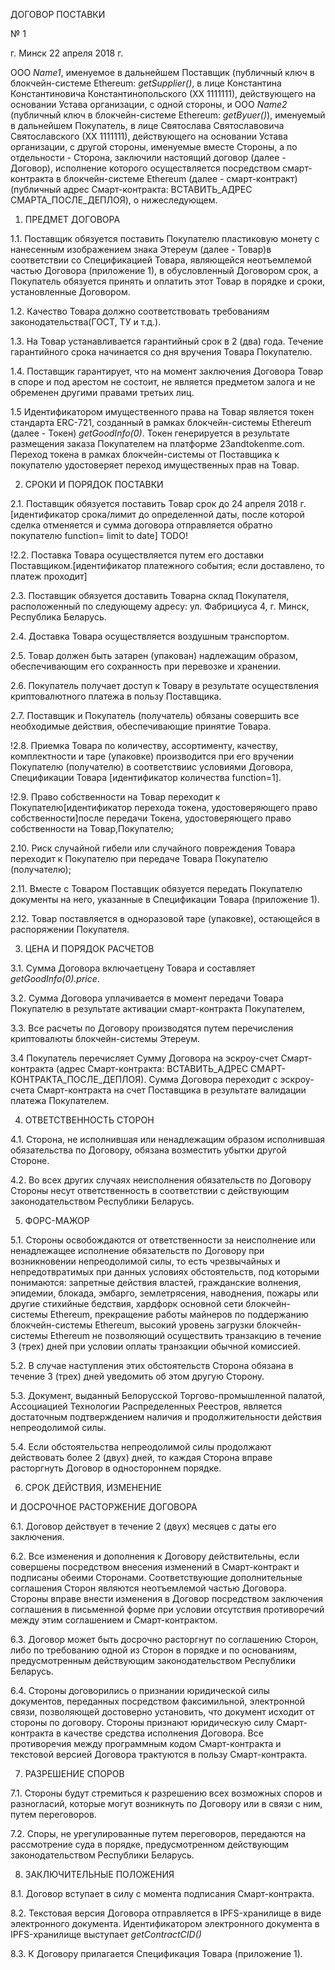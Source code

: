 ДОГОВОР ПОСТАВКИ

№ 1

г. Минск 22 апреля 2018 г.

ООО _Name1_, именуемое в дальнейшем Поставщик (публичный ключ в блокчейн-системе Ethereum: _getSupplier()_, в лице Константина Константиновича Константинопольского (ХХ 1111111), действующего на основании Устава организации, с одной стороны, и ООО _Name2_ (публичный ключ в блокчейн-системе Ethereum: _getByuer()_), именуемый в дальнейшем Покупатель, в лице Святослава Святославовича Святославского (ХХ 1111111), действующего на основании Устава организации, с другой стороны, именуемые вместе Стороны, а по отдельности - Сторона, заключили настоящий договор (далее - Договор), исполнение которого осуществляется посредством смарт-контракта в блокчейн-системе Ethereum (далее - cмарт-контракт) (публичный адрес Смарт-контракта: ВСТАВИТЬ_АДРЕС СМАРТА_ПОСЛЕ_ДЕПЛОЯ), о нижеследующем.

1. ПРЕДМЕТ ДОГОВОРА

1.1. Поставщик обязуется поставить Покупателю пластиковую монету с нанесенным изображением знака Этереум (далее - Товар)в соответствии со Спецификацией Товара, являющейся неотъемлемой частью Договора (приложение 1), в обусловленный Договором срок, а Покупатель обязуется принять и оплатить этот Товар в порядке и сроки, установленные Договором.

1.2. Качество Товара должно соответствовать требованиям законодательства(ГОСТ, ТУ и т.д.).

1.3. На Товар устанавливается гарантийный срок в 2 (два) года. Течение гарантийного срока начинается со дня вручения Товара Покупателю.

1.4. Поставщик гарантирует, что на момент заключения Договора Товар в споре и под арестом не состоит, не является предметом залога и не обременен другими правами третьих лиц.

1.5 Идентификатором имущественного права на Товар является токен стандарта ERC-721, созданный в рамках блокчейн-системы Ethereum (далее - Токен) _getGoodInfo(0)_. Токен генерируется в результате размещения заказа Покупателем на платформе 23andtokenme.com. Переход токена в рамках блокчейн-системы от Поставщика к покупателю удостоверяет переход имущественных прав на Товар.

2. СРОКИ И ПОРЯДОК ПОСТАВКИ

2.1. Поставщик обязуется поставить Товар срок до 24 апреля 2018 г. [идентификатор срока/лимит до определенной даты, после которой сделка отменяется и сумма договора отправляется обратно покупателю function= limit to date] TODO!

!2.2. Поставка Товара осуществляется путем его доставки Поставщиком.[идентификатор платежного события; если доставлено, то платеж проходит]

2.3. Поставщик обязуется доставить Товарна склад Покупателя, расположенный по следующему адресу: ул. Фабрициуса 4, г. Минск, Республика Беларусь.

2.4. Доставка Товара осуществляется воздушным транспортом.

2.5. Товар должен быть затарен (упакован) надлежащим образом, обеспечивающим его сохранность при перевозке и хранении.

2.6. Покупатель получает доступ к Товару в результате осуществления криптовалютного платежа в пользу Поставщика.

2.7. Поставщик и Покупатель (получатель) обязаны совершить все необходимые действия, обеспечивающие принятие Товара.

!2.8. Приемка Товара по количеству, ассортименту, качеству, комплектности и таре (упаковке) производится при его вручении Покупателю (получателю) в соответствиис условиями Договора, Спецификации Товара [идентификатор количества function=1].

!2.9. Право собственности на Товар переходит к Покупателю[идентификатор перехода токена, удостоверяющего право собственности]после передачи Токена, удостоверяющего право собственности на Товар,Покупателю;

2.10. Риск случайной гибели или случайного повреждения Товара переходит к Покупателю при передаче Товара Покупателю (получателю);

2.11. Вместе с Товаром Поставщик обязуется передать Покупателю документы на него, указанные в Спецификации Товара (приложение 1).

2.12. Товар поставляется в одноразовой таре (упаковке), остающейся в распоряжении Покупателя.

3. ЦЕНА И ПОРЯДОК РАСЧЕТОВ

3.1. Сумма Договора включаетцену Товара и составляет _getGoodInfo(0).price_.

3.2. Сумма Договора уплачивается в момент передачи Товара Покупателю в результате активации смарт-контракта Покупателем,

3.3. Все расчеты по Договору производятся путем перечисления криптовалюты блокчейн-системы Этереум.

3.4 Покупатель перечисляет Сумму Договора на эскроу-счет Смарт-контракта (адрес Смарт-контракта: ВСТАВИТЬ_АДРЕС СМАРТ-КОНТРАКТА_ПОСЛЕ_ДЕПЛОЯ). Сумма Договора переходит с эскроу-счета Смарт-контракта на счет Поставщика в результате валидации платежа Покупателем.

4. ОТВЕТСТВЕННОСТЬ СТОРОН

4.1. Сторона, не исполнившая или ненадлежащим образом исполнившая обязательства по Договору, обязана возместить убытки другой Стороне.

4.2. Во всех других случаях неисполнения обязательств по Договору Стороны несут ответственность в соответствии с действующим законодательством Республики Беларусь.

5. ФОРС-МАЖОР

5.1. Стороны освобождаются от ответственности за неисполнение или ненадлежащее исполнение обязательств по Договору при возникновении непреодолимой силы, то есть чрезвычайных и непредотвратимых при данных условиях обстоятельств, под которыми понимаются: запретные действия властей, гражданские волнения, эпидемии, блокада, эмбарго, землетрясения, наводнения, пожары или другие стихийные бедствия, хардфорк основной сети блокчейн-системы Ethereum, прекращение работы майнеров по поддержанию блокчейн-системы Ethereum, высокий уровень загрузки блокчейн-системы Ethereum не позволяющий осуществить транзакцию в течение 3 (трех) дней при условии оплаты транзакции обычной комиссией.

5.2. В случае наступления этих обстоятельств Сторона обязана в течение 3 (трех) дней уведомить об этом другую Сторону.

5.3. Документ, выданный Белорусской Торгово-промышленной палатой, Ассоциацией Технологии Распределенных Реестров, является достаточным подтверждением наличия и продолжительности действия непреодолимой силы.

5.4. Если обстоятельства непреодолимой силы продолжают действовать более 2 (двух) дней, то каждая Сторона вправе расторгнуть Договор в одностороннем порядке.

6. СРОК ДЕЙСТВИЯ, ИЗМЕНЕНИЕ

И ДОСРОЧНОЕ РАСТОРЖЕНИЕ ДОГОВОРА

6.1. Договор действует в течение 2 (двух) месяцев с даты его заключения.

6.2. Все изменения и дополнения к Договору действительны, если совершены посредством внесения изменений в Смарт-контракт и подписаны обеими Сторонами. Соответствующие дополнительные соглашения Сторон являются неотъемлемой частью Договора. Стороны вправе внести изменения в Договор посредством заключения соглашения в письменной форме при условии отсутствия противоречий между этим соглашением и Смарт-контрактом.

6.3. Договор может быть досрочно расторгнут по соглашению Сторон, либо по требованию одной из Сторон в порядке и по основаниям, предусмотренным действующим законодательством Республики Беларусь.

6.4. Стороны договорились о признании юридической силы документов, переданных посредством факсимильной, электронной связи, позволяющей достоверно установить, что документ исходит от стороны по договору. Стороны признают юридическую силу Смарт-контракта в качестве средства исполнения Договора. Все противоречия между программным кодом Смарт-контракта и текстовой версией Договора трактуются в пользу Смарт-контракта.

7. РАЗРЕШЕНИЕ СПОРОВ

7.1. Стороны будут стремиться к разрешению всех возможных споров и разногласий, которые могут возникнуть по Договору или в связи с ним, путем переговоров.

7.2. Споры, не урегулированные путем переговоров, передаются на рассмотрение суда в порядке, предусмотренном действующим законодательством Республики Беларусь.

8. ЗАКЛЮЧИТЕЛЬНЫЕ ПОЛОЖЕНИЯ

8.1. Договор вступает в силу с момента подписания Смарт-контракта.

8.2. Текстовая версия Договора отправляется в IPFS-хранилище в виде электронного документа. Идентификатором электронного документа в IPFS-хранилище выступает _getContractCID()_

8.3. К Договору прилагается Спецификация Товара (приложение 1).
